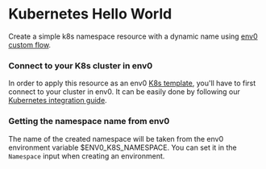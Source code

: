 # Kubernetes Hello World

Create a simple k8s namespace resource with a dynamic name using [env0 custom flow](https://docs.env0.com/docs/custom-flows).

### Connect to your K8s cluster in env0
In order to apply this resource as an env0 [K8s template](https://docs.env0.com/docs/k8s), you'll have to first connect to your cluster in env0. 
It can be easily done by following our [Kubernetes integration guide](https://docs.env0.com/docs/connect-your-cloud-account#kubernetes). 

### Getting the namespace name from env0
The name of the created namespace will be taken from the env0 environment variable $ENV0_K8S_NAMESPACE. You can set it in the `Namespace` input when creating an environment.